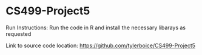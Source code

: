 # CS499-Project5
Run Instructions: Run the code in R and install the necessary libarays as requested

Link to source code location: https://github.com/tylerboice/CS499-Project5